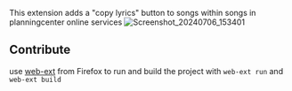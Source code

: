 This extension adds a "copy lyrics" button to songs within songs in planningcenter online services ![Screenshot_20240706_153401](https://github.com/Christengemeente-Tholen/PCO-extension/assets/22680656/52339a52-590a-4fc8-b4e1-79010d691719)

## Contribute
use [web-ext](https://extensionworkshop.com/documentation/develop/getting-started-with-web-ext/) from Firefox to run and build the project with `web-ext run` and `web-ext build`
